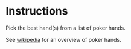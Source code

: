 # Instructions

Pick the best hand(s) from a list of poker hands.

See [wikipedia](https://en.wikipedia.org/wiki/List_of_poker_hands) for an
overview of poker hands.
